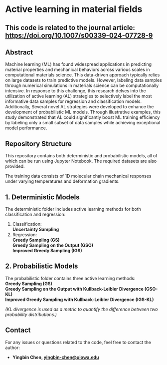 # Active learning in material fields
## This code is related to the journal article: https://doi.org/10.1007/s00339-024-07728-9
## Abstract

Machine learning (ML) has found widespread applications in predicting material properties and mechanical behaviors across various scales in computational materials science. This data-driven approach typically relies on large datasets to train predictive models. However, labeling data samples through numerical simulations in materials science can be computationally intensive. In response to this challenge, this research delves into the utilization of active learning (AL) strategies to selectively label the most informative data samples for regression and classification models. Additionally, Several novel AL strategies were developed to enhance the development of probabilistic ML models. Through illustrative examples, this study demonstrated that AL could significantly boost ML training efficiency by labeling only a small subset of data samples while achieving exceptional model performance.

## Repository Structure

This repository contains both deterministic and probabilistic models, all of which can be run using Jupyter Notebook. The required datasets are also provided.

The training data consists of 1D molecular chain mechanical responses under varying temperatures and deformation gradients.

## 1. Deterministic Models

The deterministic folder includes active learning methods for both classification and regression:

1. Classification:  
**Uncertainty Sampling**  
2. Regression:  
**Greedy Sampling (GS)**  
**Greedy Sampling on the Output (GSO)**  
**Improved Greedy Sampling (IGS)**  


## 2. Probabilistic Models

The probabilistic folder contains three active learning methods:  
**Greedy Sampling (GS)**  
**Greedy Sampling on the Output with Kullback-Leibler Divergence (GSO-KL)**  
**Improved Greedy Sampling with Kullback-Leibler Divergence (IGS-KL)**  
  
*(KL divergence is used as a metric to quantify the difference between two probability distributions.)*  

## Contact  
For any issues or questions related to the code, feel free to contact the author:  
- **Yingbin Chen, yingbin-chen@uiowa.edu**  

